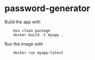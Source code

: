 # password-generator

Build the app with 
```
    mvn clean package
    docker build -t myapp .
```

Run the image with
```
    docker run myapp:latest
```  


